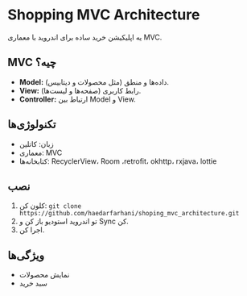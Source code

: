 # Shopping MVC Architecture

یه اپلیکیشن خرید ساده برای اندروید با معماری MVC.

## MVC چیه؟
- **Model:** داده‌ها و منطق (مثل محصولات و دیتابیس).  
- **View:** رابط کاربری (صفحه‌ها و لیست‌ها).  
- **Controller:** ارتباط بین Model و View.

## تکنولوژی‌ها
- زبان: کاتلین  
- معماری: MVC  
- کتابخانه‌ها: RecyclerView، Room ،retrofit، okhttp، rxjava، lottie

## نصب
1. کلون کن: `git clone https://github.com/haedarfarhani/shoping_mvc_architecture.git`  
2. تو اندروید استودیو باز کن و Sync کن.  
3. اجرا کن.

## ویژگی‌ها
- نمایش محصولات  
- سبد خرید
